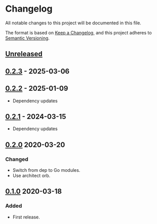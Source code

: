 # Changelog

All notable changes to this project will be documented in this file.

The format is based on [Keep a Changelog](https://keepachangelog.com/en/1.0.0/),
and this project adheres to [Semantic Versioning](https://semver.org/spec/v2.0.0.html).

## [Unreleased]

## [0.2.3] - 2025-03-06

## [0.2.2] - 2025-01-09

- Dependency updates

## [0.2.1] - 2024-03-15

- Dependency updates

## [0.2.0] 2020-03-20

### Changed

- Switch from dep to Go modules.
- Use architect orb.

## [0.1.0] 2020-03-18

### Added

- First release.

[Unreleased]: https://github.com/giantswarm/microclient/compare/v0.2.3...HEAD
[0.2.3]: https://github.com/giantswarm/microclient/compare/v0.2.2...v0.2.3
[0.2.2]: https://github.com/giantswarm/microclient/compare/v0.2.1...v0.2.2
[0.2.1]: https://github.com/giantswarm/microclient/compare/v0.2.0...v0.2.1
[0.2.0]: https://github.com/giantswarm/microclient/releases/tag/v0.1.0...0.2.0
[0.1.0]: https://github.com/giantswarm/microclient/releases/tag/v0.1.0
